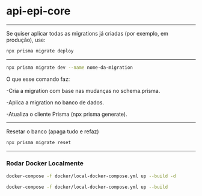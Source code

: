 # api-epi-core
---
Se quiser aplicar todas as migrations já criadas (por exemplo, em produção), use:
```bash
npx prisma migrate deploy
```
---
```bash
npx prisma migrate dev --name nome-da-migration
```
O que esse comando faz:

-Cria a migration com base nas mudanças no schema.prisma.

-Aplica a migration no banco de dados.

-Atualiza o cliente Prisma (npx prisma generate).

---
Resetar o banco (apaga tudo e refaz)
```bash
npx prisma migrate reset
```
---
### Rodar Docker Localmente

```bash
docker-compose -f docker/local-docker-compose.yml up --build -d
```
```bash
docker-compose -f docker/local-docker-compose.yml up --build
```
